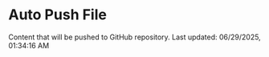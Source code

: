 # Auto Push File

Content that will be pushed to GitHub repository.
Last updated: 06/29/2025, 01:34:16 AM